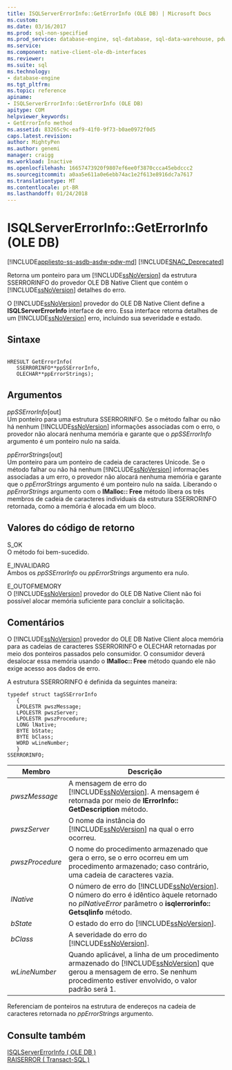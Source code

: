 ```yaml
---
title: ISQLServerErrorInfo::GetErrorInfo (OLE DB) | Microsoft Docs
ms.custom: 
ms.date: 03/16/2017
ms.prod: sql-non-specified
ms.prod_service: database-engine, sql-database, sql-data-warehouse, pdw
ms.service: 
ms.component: native-client-ole-db-interfaces
ms.reviewer: 
ms.suite: sql
ms.technology:
- database-engine
ms.tgt_pltfrm: 
ms.topic: reference
apiname:
- ISQLServerErrorInfo::GetErrorInfo (OLE DB)
apitype: COM
helpviewer_keywords:
- GetErrorInfo method
ms.assetid: 83265c9c-eaf9-41f0-9f73-b0ae0972f0d5
caps.latest.revision: 
author: MightyPen
ms.author: genemi
manager: craigg
ms.workload: Inactive
ms.openlocfilehash: 16657473920f9807ef6ee0f3870ccca45ebdccc2
ms.sourcegitcommit: a0aa5e611a0e6ebb74ac1e2f613e8916dc7a7617
ms.translationtype: MT
ms.contentlocale: pt-BR
ms.lasthandoff: 01/24/2018
---
```

# <a name="isqlservererrorinfogeterrorinfo-ole-db"></a>ISQLServerErrorInfo::GetErrorInfo (OLE DB)
[!INCLUDE[appliesto-ss-asdb-asdw-pdw-md](../../includes/appliesto-ss-asdb-asdw-pdw-md.md)]
[!INCLUDE[SNAC_Deprecated](../../includes/snac-deprecated.md)]

  Retorna um ponteiro para um [!INCLUDE[ssNoVersion](../../includes/ssnoversion-md.md)] da estrutura SSERRORINFO do provedor OLE DB Native Client que contém o [!INCLUDE[ssNoVersion](../../includes/ssnoversion-md.md)] detalhes do erro.  
  
 O [!INCLUDE[ssNoVersion](../../includes/ssnoversion-md.md)] provedor do OLE DB Native Client define a **ISQLServerErrorInfo** interface de erro. Essa interface retorna detalhes de um [!INCLUDE[ssNoVersion](../../includes/ssnoversion-md.md)] erro, incluindo sua severidade e estado.  

  
## <a name="syntax"></a>Sintaxe  
  
```  
  
HRESULT GetErrorInfo(  
   SSERRORINFO**ppSSErrorInfo,  
   OLECHAR**ppErrorStrings);  
```  
  
## <a name="arguments"></a>Argumentos  
 *ppSSErrorInfo*[out]  
 Um ponteiro para uma estrutura SSERRORINFO. Se o método falhar ou não há nenhum [!INCLUDE[ssNoVersion](../../includes/ssnoversion-md.md)] informações associadas com o erro, o provedor não alocará nenhuma memória e garante que o *ppSSErrorInfo* argumento é um ponteiro nulo na saída.  
  
 *ppErrorStrings*[out]  
 Um ponteiro para um ponteiro de cadeia de caracteres Unicode. Se o método falhar ou não há nenhum [!INCLUDE[ssNoVersion](../../includes/ssnoversion-md.md)] informações associadas a um erro, o provedor não alocará nenhuma memória e garante que o *ppErrorStrings* argumento é um ponteiro nulo na saída. Liberando o *ppErrorStrings* argumento com o **IMalloc:: Free** método libera os três membros de cadeia de caracteres individuais da estrutura SSERRORINFO retornada, como a memória é alocada em um bloco.  
  
## <a name="return-code-values"></a>Valores do código de retorno  
 S_OK  
 O método foi bem-sucedido.  
  
 E_INVALIDARG  
 Ambos os *ppSSErrorInfo* ou *ppErrorStrings* argumento era nulo.  
  
 E_OUTOFMEMORY  
 O [!INCLUDE[ssNoVersion](../../includes/ssnoversion-md.md)] provedor do OLE DB Native Client não foi possível alocar memória suficiente para concluir a solicitação.  
  
## <a name="remarks"></a>Comentários  
 O [!INCLUDE[ssNoVersion](../../includes/ssnoversion-md.md)] provedor do OLE DB Native Client aloca memória para as cadeias de caracteres SSERRORINFO e OLECHAR retornadas por meio dos ponteiros passados pelo consumidor. O consumidor deverá desalocar essa memória usando o **IMalloc:: Free** método quando ele não exige acesso aos dados de erro.  
  
 A estrutura SSERRORINFO é definida da seguintes maneira:  
  
```  
typedef struct tagSSErrorInfo  
   {  
   LPOLESTR pwszMessage;  
   LPOLESTR pwszServer;  
   LPOLESTR pwszProcedure;  
   LONG lNative;  
   BYTE bState;  
   BYTE bClass;  
   WORD wLineNumber;  
   }  
SSERRORINFO;  
```  
  
|Membro|Descrição|  
|------------|-----------------|  
|*pwszMessage*|A mensagem de erro do [!INCLUDE[ssNoVersion](../../includes/ssnoversion-md.md)]. A mensagem é retornada por meio de **IErrorInfo:: GetDescription** método.|  
|*pwszServer*|O nome da instância do [!INCLUDE[ssNoVersion](../../includes/ssnoversion-md.md)] na qual o erro ocorreu.|  
|*pwszProcedure*|O nome do procedimento armazenado que gera o erro, se o erro ocorreu em um procedimento armazenado; caso contrário, uma cadeia de caracteres vazia.|  
|*lNative*|O número de erro do [!INCLUDE[ssNoVersion](../../includes/ssnoversion-md.md)]. O número do erro é idêntico àquele retornado no *plNativeError* parâmetro o **isqlerrorinfo:: Getsqlinfo** método.|  
|*bState*|O estado do erro do [!INCLUDE[ssNoVersion](../../includes/ssnoversion-md.md)].|  
|*bClass*|A severidade do erro do [!INCLUDE[ssNoVersion](../../includes/ssnoversion-md.md)].|  
|*wLineNumber*|Quando aplicável, a linha de um procedimento armazenado do [!INCLUDE[ssNoVersion](../../includes/ssnoversion-md.md)] que gerou a mensagem de erro. Se nenhum procedimento estiver envolvido, o valor padrão será 1.|  
  
 Referenciam de ponteiros na estrutura de endereços na cadeia de caracteres retornada no *ppErrorStrings* argumento.  
  
## <a name="see-also"></a>Consulte também  
 [ISQLServerErrorInfo &#40; OLE DB &#41;](http://msdn.microsoft.com/library/a8323b5c-686a-4235-a8d2-bda43617b3a1)   
 [RAISERROR &#40; Transact-SQL &#41;](../../t-sql/language-elements/raiserror-transact-sql.md)  
  
  
